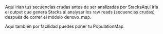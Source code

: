 Aquí irían tus secuencias crudas antes de ser analizadas por StacksAquí iría el output que genera Stacks al analysar los raw reads (secuencias crudas) después de correr el módulo denovo_map.

Aquí también por facilidad puedes poner tu PopulationMap.